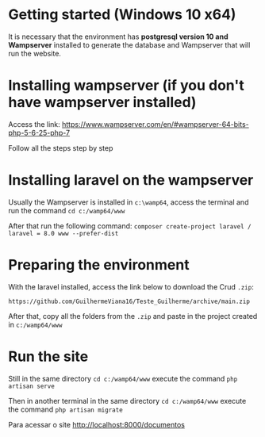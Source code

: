 # Getting started (Windows 10 x64)

It is necessary that the environment has **postgresql version 10 and Wampserver** installed to generate the database and Wampserver that will run the website.

# Installing wampserver (if you don't have wampserver installed)

Access the link: https://www.wampserver.com/en/#wampserver-64-bits-php-5-6-25-php-7

Follow all the steps step by step

# Installing laravel on the wampserver

Usually the Wampserver is installed in `c:\wamp64`, access the terminal and run the command `cd c:/wamp64/www`

After that run the following command: `composer create-project laravel / laravel = 8.0 www --prefer-dist`

# Preparing the environment

With the laravel installed, access the link below to download the Crud `.zip`:

`https://github.com/GuilhermeViana16/Teste_Guilherme/archive/main.zip`

After that, copy all the folders from the `.zip` and paste in the project created in `c:/wamp64/www`

# Run the site

Still in the same directory `cd c:/wamp64/www` execute the command `php artisan serve`

Then in another terminal in the same directory `cd c:/wamp64/www` execute the command `php artisan migrate`

Para acessar o site [http://localhost:8000/documentos](http://localhost:8000/documentos)